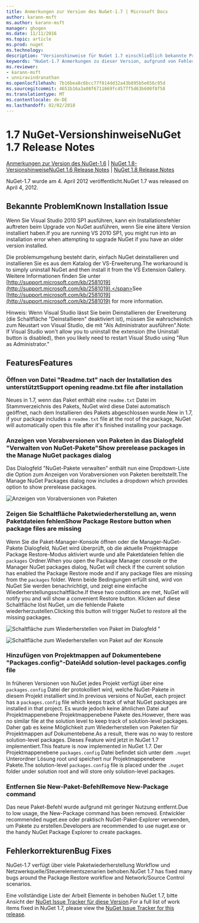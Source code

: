 ```yaml
---
title: Anmerkungen zur Version des NuGet-1.7 | Microsoft Docs
author: karann-msft
ms.author: karann-msft
manager: ghogen
ms.date: 11/11/2016
ms.topic: article
ms.prod: nuget
ms.technology: 
description: "Versionshinweise für NuGet 1.7 einschließlich bekannte Probleme, Fehlerbehebungen, Funktionen und Archivierung von dcrs Design."
keywords: "NuGet-1.7 Anmerkungen zu dieser Version, aufgrund von Fehlerbehebungen, bekannte Probleme, zusätzliche Funktionen, Archivierung von dcrs Design"
ms.reviewer:
- karann-msft
- unniravindranathan
ms.openlocfilehash: 7b16bea8c6bcc77f814dd32a43b895b5e656c95d
ms.sourcegitcommit: 4651b16a3a08f6711669fc4577f5d63b600f8f58
ms.translationtype: MT
ms.contentlocale: de-DE
ms.lasthandoff: 02/02/2018
---
```

# <a name="nuget-17-release-notes"></a><span data-ttu-id="44a65-104">1.7 NuGet-Versionshinweise</span><span class="sxs-lookup"><span data-stu-id="44a65-104">NuGet 1.7 Release Notes</span></span>

<span data-ttu-id="44a65-105">[Anmerkungen zur Version des NuGet-1.6](../release-notes/nuget-1.6.md) | [NuGet 1.8-Versionshinweise](../release-notes/nuget-1.8.md)</span><span class="sxs-lookup"><span data-stu-id="44a65-105">[NuGet 1.6 Release Notes](../release-notes/nuget-1.6.md) | [NuGet 1.8 Release Notes](../release-notes/nuget-1.8.md)</span></span>

<span data-ttu-id="44a65-106">NuGet-1.7 wurde am 4. April 2012 veröffentlicht.</span><span class="sxs-lookup"><span data-stu-id="44a65-106">NuGet 1.7 was released on April 4, 2012.</span></span>

## <a name="known-installation-issue"></a><span data-ttu-id="44a65-107">Bekannte Problem</span><span class="sxs-lookup"><span data-stu-id="44a65-107">Known Installation Issue</span></span>
<span data-ttu-id="44a65-108">Wenn Sie Visual Studio 2010 SP1 ausführen, kann ein Installationsfehler auftreten beim Upgrade von NuGet ausführen, wenn Sie eine ältere Version installiert haben.</span><span class="sxs-lookup"><span data-stu-id="44a65-108">If you are running VS 2010 SP1, you might run into an installation error when attempting to upgrade NuGet if you have an older version installed.</span></span>

<span data-ttu-id="44a65-109">Die problemumgehung besteht darin, einfach NuGet deinstallieren und installieren Sie es aus dem Katalog der VS-Erweiterung.</span><span class="sxs-lookup"><span data-stu-id="44a65-109">The workaround is to simply uninstall NuGet and then install it from the VS Extension Gallery.</span></span>  <span data-ttu-id="44a65-110">Weitere Informationen finden Sie unter [http://support.microsoft.com/kb/2581019](http://support.microsoft.com/kb/2581019).</span><span class="sxs-lookup"><span data-stu-id="44a65-110">See [http://support.microsoft.com/kb/2581019](http://support.microsoft.com/kb/2581019) for more information.</span></span>

<span data-ttu-id="44a65-111">Hinweis: Wenn Visual Studio lässt Sie beim Deinstallieren der Erweiterung (die Schaltfläche "Deinstallieren" deaktiviert ist), müssen Sie wahrscheinlich zum Neustart von Visual Studio, die mit "Als Administrator ausführen".</span><span class="sxs-lookup"><span data-stu-id="44a65-111">Note: If Visual Studio won't allow you to uninstall the extension (the Uninstall button is disabled), then you likely need to restart Visual Studio using "Run as Administrator."</span></span>

## <a name="features"></a><span data-ttu-id="44a65-112">Features</span><span class="sxs-lookup"><span data-stu-id="44a65-112">Features</span></span>

### <a name="support-opening-readmetxt-file-after-installation"></a><span data-ttu-id="44a65-113">Öffnen von Datei "Readme.txt" nach der Installation des unterstützt</span><span class="sxs-lookup"><span data-stu-id="44a65-113">Support opening readme.txt file after installation</span></span>
<span data-ttu-id="44a65-114">Neues in 1.7, wenn das Paket enthält eine `readme.txt` Datei im Stammverzeichnis des Pakets, NuGet wird diese Datei automatisch geöffnet, nach dem Installieren des Pakets abgeschlossen wurde.</span><span class="sxs-lookup"><span data-stu-id="44a65-114">New in 1.7, if your package includes a `readme.txt` file at the root of the package, NuGet will automatically open this file after it's finished installing your package.</span></span>

### <a name="show-prerelease-packages-in-the-manage-nuget-packages-dialog"></a><span data-ttu-id="44a65-115">Anzeigen von Vorabversionen von Paketen in das Dialogfeld "Verwalten von NuGet-Pakete"</span><span class="sxs-lookup"><span data-stu-id="44a65-115">Show prerelease packages in the Manage NuGet packages dialog</span></span>
<span data-ttu-id="44a65-116">Das Dialogfeld "NuGet-Pakete verwalten" enthält nun eine Dropdown-Liste die Option zum Anzeigen von Vorabversionen von Paketen bereitstellt.</span><span class="sxs-lookup"><span data-stu-id="44a65-116">The Manage NuGet Packages dialog now includes a dropdown which provides option to show prerelease packages.</span></span>

![Anzeigen von Vorabversionen von Paketen](./media/prerelease-dropdown.png)

### <a name="show-package-restore-button-when-package-files-are-missing"></a><span data-ttu-id="44a65-118">Zeigen Sie Schaltfläche Paketwiederherstellung an, wenn Paketdateien fehlen</span><span class="sxs-lookup"><span data-stu-id="44a65-118">Show Package Restore button when package files are missing</span></span>
<span data-ttu-id="44a65-119">Wenn Sie die Paket-Manager-Konsole öffnen oder die Manager-NuGet-Pakete Dialogfeld, NuGet wird überprüft, ob die aktuelle Projektmappe Package Restore-Modus aktiviert wurde und alle Paketdateien fehlen die `packages` Ordner.</span><span class="sxs-lookup"><span data-stu-id="44a65-119">When you open the Package Manager console or the Manager NuGet packages dialog, NuGet will check if the current solution has enabled the Package Restore mode and if any package files are missing from the `packages` folder.</span></span> <span data-ttu-id="44a65-120">Wenn beide Bedingungen erfüllt sind, wird von NuGet Sie werden benachrichtigt, und zeigt eine einfache Wiederherstellungsschaltfläche.</span><span class="sxs-lookup"><span data-stu-id="44a65-120">If these two conditions are met, NuGet will notify you and will show a convenient Restore button.</span></span> <span data-ttu-id="44a65-121">Klicken auf diese Schaltfläche löst NuGet, um die fehlende Pakete wiederherzustellen.</span><span class="sxs-lookup"><span data-stu-id="44a65-121">Clicking this button will trigger NuGet to restore all the missing packages.</span></span>

![Schaltfläche zum Wiederherstellen von Paket im Dialogfeld "](./media/packagerestore-dialog.png)

![Schaltfläche zum Wiederherstellen von Paket auf der Konsole](./media/packagerestore-console.png)

### <a name="add-solution-level-packagesconfig-file"></a><span data-ttu-id="44a65-124">Hinzufügen von Projektmappen auf Dokumentebene "Packages.config"-Datei</span><span class="sxs-lookup"><span data-stu-id="44a65-124">Add solution-level packages.config file</span></span>
<span data-ttu-id="44a65-125">In früheren Versionen von NuGet jedes Projekt verfügt über eine `packages.config` Datei der protokolliert wird, welche NuGet-Pakete in diesem Projekt installiert sind.</span><span class="sxs-lookup"><span data-stu-id="44a65-125">In previous versions of NuGet, each project has a `packages.config` file which keeps track of what NuGet packages are installed in that project.</span></span> <span data-ttu-id="44a65-126">Es wurde jedoch keine ähnlichen Datei auf Projektmappenebene Projektmappenebene Pakete des.</span><span class="sxs-lookup"><span data-stu-id="44a65-126">However, there was no similar file at the solution level to keep track of solution-level packages.</span></span> <span data-ttu-id="44a65-127">Daher gab es keine Möglichkeit zum Wiederherstellen von Paketen für Projektmappen auf Dokumentebene.</span><span class="sxs-lookup"><span data-stu-id="44a65-127">As a result, there was no way to restore solution-level packages.</span></span>
<span data-ttu-id="44a65-128">Dieses Feature wird jetzt in NuGet 1.7 implementiert.</span><span class="sxs-lookup"><span data-stu-id="44a65-128">This feature is now implemented in NuGet 1.7.</span></span> <span data-ttu-id="44a65-129">Der Projektmappenebene `packages.config` Datei befindet sich unter dem `.nuget` Unterordner Lösung root und speichert nur Projektmappenebene Pakete.</span><span class="sxs-lookup"><span data-stu-id="44a65-129">The solution-level `packages.config` file is placed under the `.nuget` folder under solution root and will store only solution-level packages.</span></span>

### <a name="remove-new-package-command"></a><span data-ttu-id="44a65-130">Entfernen Sie New-Paket-Befehl</span><span class="sxs-lookup"><span data-stu-id="44a65-130">Remove New-Package command</span></span>
<span data-ttu-id="44a65-131">Das neue Paket-Befehl wurde aufgrund mit geringer Nutzung entfernt.</span><span class="sxs-lookup"><span data-stu-id="44a65-131">Due to low usage, the New-Package command has been removed.</span></span> <span data-ttu-id="44a65-132">Entwickler recommended nuget.exe oder praktisch NuGet-Paket-Explorer verwenden, um Pakete zu erstellen.</span><span class="sxs-lookup"><span data-stu-id="44a65-132">Developers are recommended to use nuget.exe or the handy NuGet Package Explorer to create packages.</span></span>

## <a name="bug-fixes"></a><span data-ttu-id="44a65-133">Fehlerkorrekturen</span><span class="sxs-lookup"><span data-stu-id="44a65-133">Bug Fixes</span></span>
<span data-ttu-id="44a65-134">NuGet-1.7 verfügt über viele Paketwiederherstellung Workflow und Netzwerkquelle/Steuerelementszenarien behoben.</span><span class="sxs-lookup"><span data-stu-id="44a65-134">NuGet 1.7 has fixed many bugs around the Package Restore workflow and Network/Source Control scenarios.</span></span>

<span data-ttu-id="44a65-135">Eine vollständige Liste der Arbeit Elemente in behoben NuGet 1.7, bitte Ansicht der [NuGet Issue Tracker für diese Version](http://nuget.codeplex.com/workitem/list/advanced?keyword=&status=Closed&type=All&priority=All&release=NuGet%201.7&assignedTo=All&component=All&sortField=Votes&sortDirection=Descending&page=0).</span><span class="sxs-lookup"><span data-stu-id="44a65-135">For a full list of work items fixed in NuGet 1.7, please view the [NuGet Issue Tracker for this release](http://nuget.codeplex.com/workitem/list/advanced?keyword=&status=Closed&type=All&priority=All&release=NuGet%201.7&assignedTo=All&component=All&sortField=Votes&sortDirection=Descending&page=0).</span></span>
